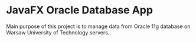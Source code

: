 # JavaFX Oracle Database App
Main purpose of this project is to manage data from Oracle 11g database on Warsaw University of Technology servers.
